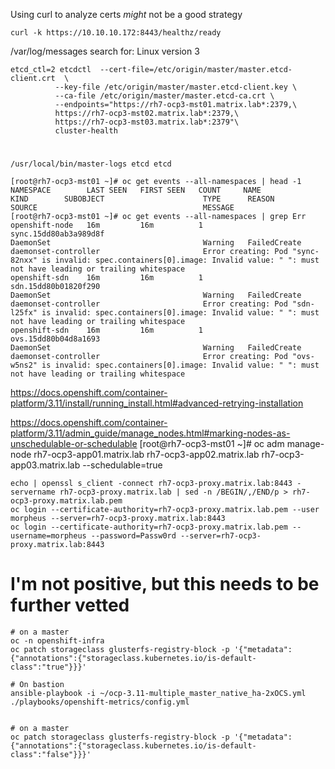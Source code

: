 
Using curl to analyze certs *might* not be a good strategy
```
curl -k https://10.10.10.172:8443/healthz/ready
```


/var/log/messages
search for: Linux version 3


```
etcd_ctl=2 etcdctl  --cert-file=/etc/origin/master/master.etcd-client.crt  \
          --key-file /etc/origin/master/master.etcd-client.key \
          --ca-file /etc/origin/master/master.etcd-ca.crt \
          --endpoints="https://rh7-ocp3-mst01.matrix.lab*:2379,\
          https://rh7-ocp3-mst02.matrix.lab*:2379,\
          https://rh7-ocp3-mst03.matrix.lab*:2379"\
          cluster-health
```

# 
```
/usr/local/bin/master-logs etcd etcd
```

```
[root@rh7-ocp3-mst01 ~]# oc get events --all-namespaces | head -1 
NAMESPACE        LAST SEEN   FIRST SEEN   COUNT     NAME                                                            KIND        SUBOBJECT                      TYPE      REASON                    SOURCE                                     MESSAGE
[root@rh7-ocp3-mst01 ~]# oc get events --all-namespaces | grep Err 
openshift-node   16m         16m          1         sync.15dd80ab3a989d8f                                           DaemonSet                                  Warning   FailedCreate              daemonset-controller                       Error creating: Pod "sync-82nxx" is invalid: spec.containers[0].image: Invalid value: " ": must not have leading or trailing whitespace
openshift-sdn    16m         16m          1         sdn.15dd80b01820f290                                            DaemonSet                                  Warning   FailedCreate              daemonset-controller                       Error creating: Pod "sdn-l25fx" is invalid: spec.containers[0].image: Invalid value: " ": must not have leading or trailing whitespace
openshift-sdn    16m         16m          1         ovs.15dd80b04d8a1693                                            DaemonSet                                  Warning   FailedCreate              daemonset-controller                       Error creating: Pod "ovs-w5ns2" is invalid: spec.containers[0].image: Invalid value: " ": must not have leading or trailing whitespace
```

https://docs.openshift.com/container-platform/3.11/install/running_install.html#advanced-retrying-installation

https://docs.openshift.com/container-platform/3.11/admin_guide/manage_nodes.html#marking-nodes-as-unschedulable-or-schedulable
[root@rh7-ocp3-mst01 ~]# oc adm manage-node rh7-ocp3-app01.matrix.lab rh7-ocp3-app02.matrix.lab rh7-ocp3-app03.matrix.lab --schedulable=true

```
echo | openssl s_client -connect rh7-ocp3-proxy.matrix.lab:8443 -servername rh7-ocp3-proxy.matrix.lab | sed -n /BEGIN/,/END/p > rh7-ocp3-proxy.matrix.lab.pem
oc login --certificate-authority=rh7-ocp3-proxy.matrix.lab.pem --user morpheus --server=rh7-ocp3-proxy.matrix.lab:8443
oc login --certificate-authority=rh7-ocp3-proxy.matrix.lab.pem --username=morpheus --password=Passw0rd --server=rh7-ocp3-proxy.matrix.lab:8443
```

# I'm not positive, but this needs to be further vetted
```
# on a master 
oc -n openshift-infra
oc patch storageclass glusterfs-registry-block -p '{"metadata": {"annotations":{"storageclass.kubernetes.io/is-default-class":"true"}}}'

# On bastion
ansible-playbook -i ~/ocp-3.11-multiple_master_native_ha-2xOCS.yml ./playbooks/openshift-metrics/config.yml


# on a master 
oc patch storageclass glusterfs-registry-block -p '{"metadata": {"annotations":{"storageclass.kubernetes.io/is-default-class":"false"}}}'
```



